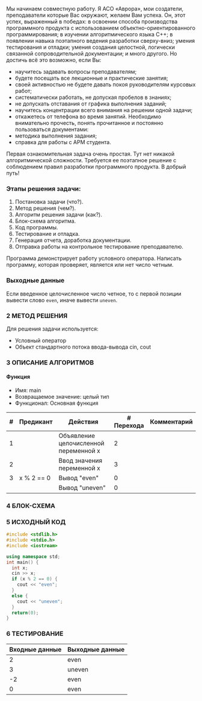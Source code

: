 Мы начинаем совместную работу. Я АСО «Аврора», мои создатели, преподаватели которые Вас окружают, желаем Вам успеха. Он, этот успех, выраженный в победах: в освоении способа производства программного продукта с использованием объектно-ориентированного программирования; в изучении алгоритмического языка С++; в появлении навыка поэтапного ведения разработки сверху-вниз; умения тестирования и отладки; умения создания целостной, логически связанной сопроводительной документации; и много другого.
Но достичь всё это возможно, если Вы:
- научитесь задавать вопросы преподавателям;
- будете посещать все лекционные и практические занятия;
- своей активностью не будете давать покоя руководителям курсовых работ;
- систематически работать, не допуская пробелов в знаниях;
- не допускать отставания от графика выполнения заданий;
- научитесь концентрации всего внимания на решении одной задачи;
- откажетесь от телефона во время занятий.
Необходимо внимательно прочесть, понять прочитанное и постоянно пользоваться документами:
- методика выполнения задания;
- справка для работы с АРМ студента.

Первая ознакомительная задача очень простая. Тут нет никакой алгоритмической сложности. Требуется ее поэтапное решение с соблюдением правил разработки программного продукта. 
В добрый путь!

### Этапы решения задачи:
1. Постановка задачи (что?).
2. Метод решения (чем?).
3. Алгоритм решения задачи (как?).
4. Блок-схема алгоритма.
5. Код программы.
6. Тестирование и отладка.
7. Генерация отчета, доработка документации.
8. Отправка работы на контрольное тестирование преподавателю.

Программа демонстрирует работу условного оператора. Написать программу, которая проверяет, является или нет число четным.

### Выходные данные
Если введенное целочисленное число четное, то с первой позиции вывести слово `even`, иначе вывести `uneven`.


### 2 МЕТОД РЕШЕНИЯ
Для решения задачи используется:
- Условный оператор
- Объект стандартного потока ввода-вывода cin, cout


### 3 ОПИСАНИЕ АЛГОРИТМОВ
#### Функция
- Имя: main
- Возвращаемое значение: целый тип
- Функционал: Основная функция

| # | Предикант | Действия | # Перехода | Комментарий
| --- | ----- | ------ | ---- | -- |
| 1 | | Объявление целочисленной переменной x | 2
| 2 | | Ввод значения переменной x | 3
| 3 | x % 2 == 0 | Вывод "even" | 0
| | | Вывод "uneven" | 0

### 4 БЛОК-СХЕМА

### 5 ИСХОДНЫЙ КОД
```c++
#include <stdlib.h>
#include <stdio.h>
#include <iostream>

using namespace std;
int main() {
  int x;
  cin >> x;
  if (x % 2 == 0) {
    cout << "even";
  }
  else {
    cout << "uneven";
  }
  return(0);
}
```

### 6 ТЕСТИРОВАНИЕ
| Входные данные | Выходные данные |
| --- | ----- |
| 2 | even |
| 3 | uneven |
| -2 | even |
| 0 | even |
